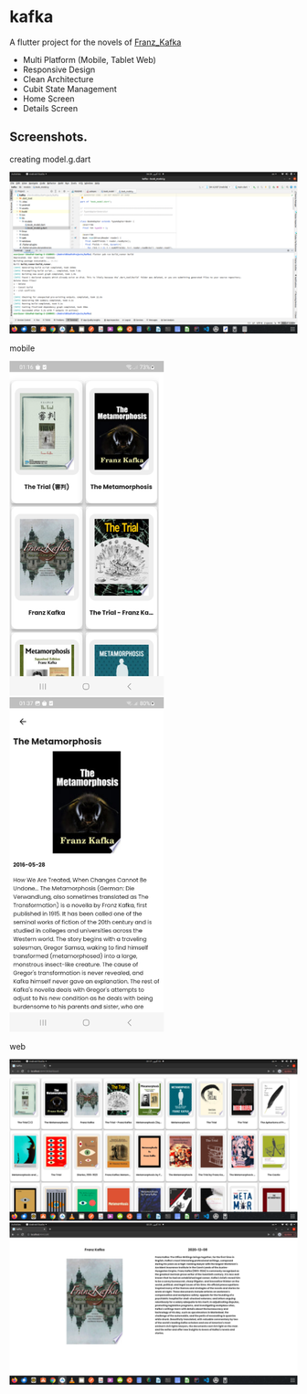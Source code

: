 # kafka

A flutter project for the novels of [Franz_Kafka](https://en.wikipedia.org/wiki/Franz_Kafka)

- Multi Platform (Mobile, Tablet Web)
- Responsive Design
- Clean Architecture
- Cubit State Management
- Home Screen
- Details Screen

## Screenshots.

creating model.g.dart

<p float="left">
   <img src="https://github.com/mo7amedaliEbaid/kafka/blob/ea5da6fb6dae56d5dacc7426560e299090955cd2/screenshots/g-model.png" width="670" />
</p>

mobile 

<p float="left">
   <img src="https://github.com/mo7amedaliEbaid/kafka/blob/ea5da6fb6dae56d5dacc7426560e299090955cd2/screenshots/home.jpg" width="270" />
   <img src="https://github.com/mo7amedaliEbaid/kafka/blob/ea5da6fb6dae56d5dacc7426560e299090955cd2/screenshots/details.jpg" width="270" />
</p>

web

<p float="left">
   <img src="https://github.com/mo7amedaliEbaid/kafka/blob/ea5da6fb6dae56d5dacc7426560e299090955cd2/screenshots/home-web.png" width="670" />
   <img src="https://github.com/mo7amedaliEbaid/kafka/blob/ea5da6fb6dae56d5dacc7426560e299090955cd2/screenshots/details-web.png" width="670" />
</p>

